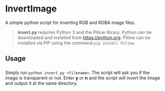 # InvertImage
A simple python script for inverting RGB and RGBA image files.

> **invert.py** requires Python 3 and the Pillow library. Python can be downloaded and installed from https://python.org. Pillow can be installed via PIP using the command ```pip install Pillow```.

## Usage
#####
Simply run ```python invert.py <filename>```. The script will ask you if the image is transparent or not. Enter **y** or **n** and the script will invert the image and output it at the same directory.
